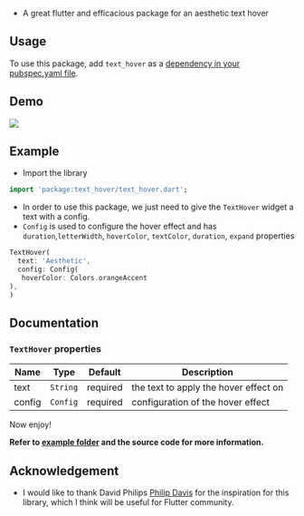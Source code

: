 
- A great flutter and efficacious package for an aesthetic text hover


## Usage

To use this package, add `text_hover` as a [dependency in your pubspec.yaml file](https://flutter.dev/docs/development/packages-and-plugins/using-packages).

## Demo
![](assets/demo.gif)

## Example

- Import the library

```dart
import 'package:text_hover/text_hover.dart';
```

- In order to use this package, we just need to give the `TextHover` widget a text with a config.
- `Config` is used to configure the hover effect and has `duration`,`letterWidth`, `hoverColor`, `textColor`, `duration`, `expand` properties

```dart
TextHover(
  text: 'Aesthetic',
  config: Config(
   hoverColor: Colors.orangeAccent
),
)
```

## Documentation

### `TextHover` properties

| Name              | Type                     |  Default | Description |
|-------------------|--------------------------|---|--|
| text              | `String`                   | required|the text to apply the hover effect on |
| config            | `Config`                 | required | configuration of the hover effect |


Now enjoy!

**Refer to [example folder](example/lib/main.dart) and the source code for more information.**

## Acknowledgement

- I would like to thank David Philips [Philip Davis](https://twitter.com/philipcdavis) for the inspiration for this library, which I think will be useful for Flutter community.
